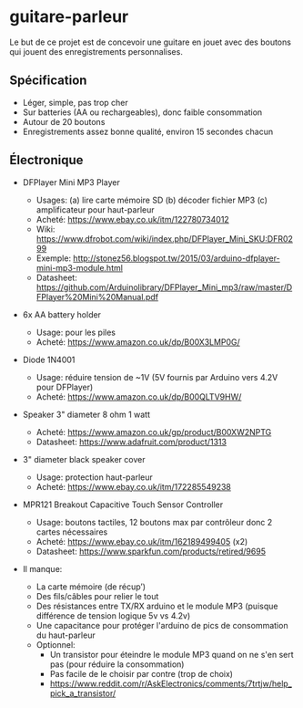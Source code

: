# guitare-parleur

Le but de ce projet est de concevoir une guitare en jouet avec des boutons qui jouent des enregistrements personnalises.

## Spécification

- Léger, simple, pas trop cher
- Sur batteries (AA ou rechargeables), donc faible consommation
- Autour de 20 boutons
- Enregistrements assez bonne qualité, environ 15 secondes chacun

## Électronique

- DFPlayer Mini MP3 Player
  - Usages: (a) lire carte mémoire SD (b) décoder fichier MP3 (c) amplificateur pour haut-parleur
  - Acheté: https://www.ebay.co.uk/itm/122780734012
  - Wiki: https://www.dfrobot.com/wiki/index.php/DFPlayer_Mini_SKU:DFR0299
  - Exemple: http://stonez56.blogspot.tw/2015/03/arduino-dfplayer-mini-mp3-module.html
  - Datasheet: https://github.com/Arduinolibrary/DFPlayer_Mini_mp3/raw/master/DFPlayer%20Mini%20Manual.pdf
- 6x AA battery holder
  - Usage: pour les piles
  - Acheté: https://www.amazon.co.uk/dp/B00X3LMP0G/
- Diode 1N4001
  - Usage: réduire tension de ~1V (5V fournis par Arduino vers 4.2V pour DFPlayer)
  - Acheté: https://www.amazon.co.uk/dp/B00QLTV9HW/
- Speaker 3" diameter 8 ohm 1 watt
  - Acheté: https://www.amazon.co.uk/gp/product/B00XW2NPTG
  - Datasheet: https://www.adafruit.com/product/1313
- 3" diameter black speaker cover
  - Usage: protection haut-parleur
  - Acheté: https://www.ebay.co.uk/itm/172285549238
- MPR121 Breakout Capacitive Touch Sensor Controller
  - Usage: boutons tactiles, 12 boutons max par contrôleur donc 2 cartes nécessaires
  - Acheté: https://www.ebay.co.uk/itm/162189499405 (x2)
  - Datasheet: https://www.sparkfun.com/products/retired/9695

- Il manque:
  - La carte mémoire (de récup’)
  - Des fils/câbles pour relier le tout
  - Des résistances entre TX/RX arduino et le module MP3 (puisque différence de tension logique 5v vs 4.2v)
  - Une capacitance pour protéger l'arduino de pics de consommation du haut-parleur
  - Optionnel:
    - Un transistor pour éteindre le module MP3 quand on ne s'en sert pas (pour réduire la consommation)
    - Pas facile de le choisir par contre (trop de choix)
    - https://www.reddit.com/r/AskElectronics/comments/7trtjw/help_pick_a_transistor/
